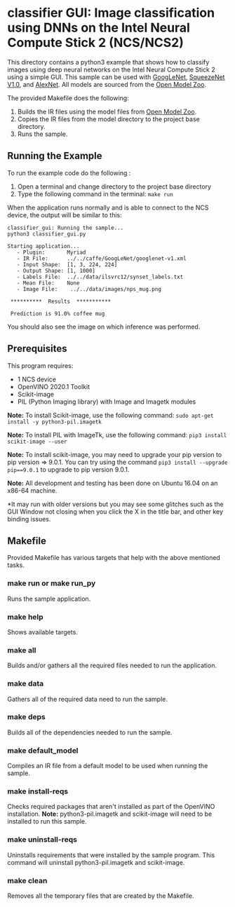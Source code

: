 # classifier GUI: Image classification using DNNs on the Intel Neural Compute Stick 2 (NCS/NCS2)

This directory contains a python3 example that shows how to classify images using deep neural networks on the Intel Neural Compute Stick 2 using a simple GUI. This sample can be used with [GoogLeNet](https://github.com/BVLC/caffe/tree/master/models/bvlc_googlenet), [SqueezeNet V1.0](https://github.com/DeepScale/SqueezeNet), and [AlexNet](https://github.com/BVLC/caffe/tree/master/models/bvlc_alexnet). All models are sourced from the [Open Model Zoo](https://github.com/opencv/open_model_zoo).

The provided Makefile does the following:
1. Builds the IR files using the model files from [Open Model Zoo](https://github.com/opencv/open_model_zoo).
2. Copies the IR files from the model directory to the project base directory.
3. Runs the sample.

## Running the Example
To run the example code do the following :
1. Open a terminal and change directory to the project base directory
2. Type the following command in the terminal: ```make run``` 

When the application runs normally and is able to connect to the NCS device, the output will be similar to this:

~~~
classifier_gui: Running the sample...
python3 classifier_gui.py

Starting application...
   - Plugin:       Myriad
   - IR File:      ../../caffe/GoogLeNet/googlenet-v1.xml
   - Input Shape:  [1, 3, 224, 224]
   - Output Shape: [1, 1000]
   - Labels File:  ../../data/ilsvrc12/synset_labels.txt
   - Mean File:    None
   - Image File:    ../../data/images/nps_mug.png

 **********  Results  ***********

 Prediction is 91.0% coffee mug
~~~

You should also see the image on which inference was performed.


## Prerequisites
This program requires:
- 1 NCS device
- OpenVINO 2020.1 Toolkit
- Scikit-image
- PIL (Python Imaging library) with Image and Imagetk modules

**Note:** To install Scikit-image, use the following command: ```sudo apt-get install -y python3-pil.imagetk```

**Note:** To install PIL with ImageTk, use the following command: ```pip3 install scikit-image --user```

**Note:** To install scikit-image, you may need to upgrade your pip version to pip version => 9.0.1. You can try using the command ```pip3 install --upgrade pip==9.0.1``` to upgrade to pip version 9.0.1. 

**Note:** All development and testing has been done on Ubuntu 16.04 on an x86-64 machine.
 
*It may run with older versions but you may see some glitches such as the GUI Window not closing when you click the X in the title bar, and other key binding issues.


## Makefile
Provided Makefile has various targets that help with the above mentioned tasks.

### make run or make run_py
Runs the sample application.

### make help
Shows available targets.

### make all
Builds and/or gathers all the required files needed to run the application.

### make data
Gathers all of the required data need to run the sample.

### make deps
Builds all of the dependencies needed to run the sample.

### make default_model
Compiles an IR file from a default model to be used when running the sample.

### make install-reqs
Checks required packages that aren't installed as part of the OpenVINO installation. 
**Note:** python3-pil.imagetk and scikit-image will need to be installed to run this sample.

### make uninstall-reqs
Uninstalls requirements that were installed by the sample program. This command will uninstall python3-pil.imagetk and scikit-image.
 
### make clean
Removes all the temporary files that are created by the Makefile.

